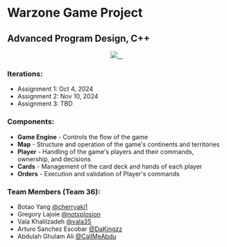 # Warzone Game Project
## Advanced Program Design, C++

<p align="center">
  <a aria-label="Github" href="#">
    <img src="https://img.shields.io/badge/GitHub-100000?style=for-the-badge&logo=github&logoColor=white">
  </a>
  <a aria-label="Postgres" href="#">
    <img alt="" src="https://img.shields.io/badge/c++-%2300599C.svg?style=for-the-badge&logo=c%2B%2B&logoColor=white">
  </a>
  <a aria-label="Elastic Search" href="#">
    <img alt="" src="https://img.shields.io/badge/CLion-black?style=for-the-badge&logo=clion&logoColor=white">
  </a>
      <a aria-label="markdown" href="#">
    <img alt="" src="https://img.shields.io/badge/CMake-%23008FBA.svg?style=for-the-badge&logo=cmake&logoColor=white">
  </a>
</p>

### Iterations:
* Assignment 1: Oct 4, 2024
* Assignment 2: Nov 10, 2024
* Assignment 3: TBD

### Components:
* **Game Engine** - Controls the flow of the game
* **Map** - Structure and operation of the game's continents and territories
* **Player** - Handling of the game's players and their commands, ownership, and decisions
* **Cards** - Management of the card deck and hands of each player
* **Orders** - Execution and validation of Player's commands

### Team Members (Team 36):
- Botao Yang [@cherryaki1](https://github.com//cherryaki)
- Gregory Lajoie [@notxplosion](https://github.com//notxplosion)
- Vala Khalilzadeh [@vala35](https://github.com//vala35)
- Arturo Sanchez Escobar [@DaKingzz](https://github.com//DaKingzz)
- Abdulah Ghulam Ali [@CallMeAbdu](https://github.com//CallMeAbdu)


